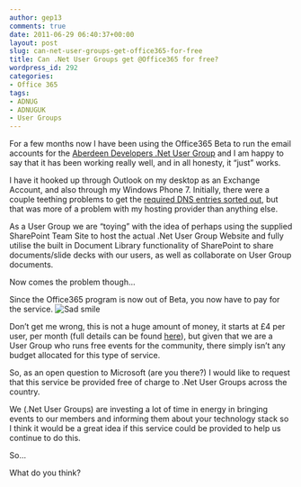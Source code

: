 ```yaml
---
author: gep13
comments: true
date: 2011-06-29 06:40:37+00:00
layout: post
slug: can-net-user-groups-get-office365-for-free
title: Can .Net User Groups get @Office365 for free?
wordpress_id: 292
categories:
- Office 365
tags:
- ADNUG
- ADNUGUK
- User Groups
---
```


For a few months now I have been using the Office365 Beta to run the email accounts for the [Aberdeen Developers .Net User Group](http://www.aberdeendevelopers.co.uk/) and I am happy to say that it has been working really well, and in all honesty, it “just” works.

 

I have it hooked up through Outlook on my desktop as an Exchange Account, and also through my Windows Phone 7. Initially, there were a couple teething problems to get the [required DNS entries sorted out](http://www.gep13.co.uk/blog/?p=260), but that was more of a problem with my hosting provider than anything else.

 

As a User Group we are “toying” with the idea of perhaps using the supplied SharePoint Team Site to host the actual .Net User Group Website and fully utilise the built in Document Library functionality of SharePoint to share documents/slide decks with our users, as well as collaborate on User Group documents.

 

Now comes the problem though…

 

Since the Office365 program is now out of Beta, you now have to pay for the service. ![Sad smile](http://www.gep13.co.uk/blog/wp-content/uploads/2011/06/wlEmoticon-sadsmile2.png)

 

Don’t get me wrong, this is not a huge amount of money, it starts at £4 per user, per month (full details can be found [here](http://www.microsoft.com/en-gb/office365/online-software.aspx)), but given that we are a User Group who runs free events for the community, there simply isn’t any budget allocated for this type of service.

 

So, as an open question to Microsoft (are you there?) I would like to request that this service be provided free of charge to .Net User Groups across the country.

 

We (.Net User Groups) are investing a lot of time in energy in bringing events to our members and informing them about your technology stack so I think it would be a great idea if this service could be provided to help us continue to do this.

 

So…

 

What do you think?
